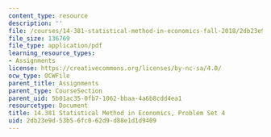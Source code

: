 ```yaml
---
content_type: resource
description: ''
file: /courses/14-381-statistical-method-in-economics-fall-2018/2db23e9d53b56fc062d9d88e1d1d9409_MIT14_381F18_PS4.pdf
file_size: 136769
file_type: application/pdf
learning_resource_types:
- Assignments
license: https://creativecommons.org/licenses/by-nc-sa/4.0/
ocw_type: OCWFile
parent_title: Assignments
parent_type: CourseSection
parent_uid: 5b01ac35-0fb7-1062-bbaa-4a6b8cdd4ea1
resourcetype: Document
title: 14.381 Statistical Method in Economics, Problem Set 4
uid: 2db23e9d-53b5-6fc0-62d9-d88e1d1d9409
---
```

